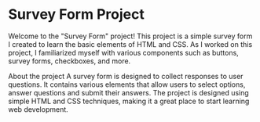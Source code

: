 # Survey Form Project
Welcome to the "Survey Form" project! This project is a simple survey form I created to learn the basic elements of HTML and CSS. As I worked on this project, I familiarized myself with various components such as buttons, survey forms, checkboxes, and more.

About the project
A survey form is designed to collect responses to user questions. It contains various elements that allow users to select options, answer questions and submit their answers. The project is designed using simple HTML and CSS techniques, making it a great place to start learning web development.
